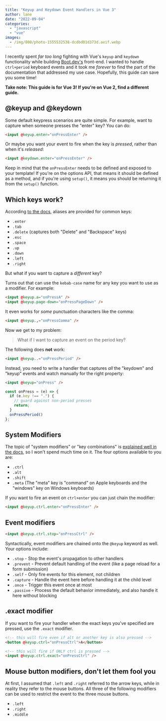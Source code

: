 ```yaml
---
title: "Keyup and Keydown Event Handlers in Vue 3"
author: lane
date: "2022-09-04"
categories: 
  - "javascript"
  - "vue"
images:
  - /img/800/photo-1555532538-dcdbd01d373d.avif.webp
---
```


I recently spent *far too long* fighting with Vue's `keyup` and `keydown` functionality while building [Boot.dev's](https://www.boot.dev) front-end. I wanted to handle `ctrl+period` keyboard events and it took me *forever* to find the part of the documentation that addressed my use case. Hopefully, this guide can save you some time!

**Take note: This guide is for Vue 3! If you're on Vue 2, find a different guide.**

## @keyup and @keydown

Some default keypress scenarios are quite simple. For example, want to capture when someone presses the "enter" key? You can do:

```html
<input @keyup.enter="onPressEnter" />

```

Or maybe you want your event to fire when the key is *pressed*, rather than when it's *released*:

```html
<input @keydown.enter="onPressEnter" />
```

Keep in mind that the `onPressEnter` needs to be defined and exposed to your template! If you're on the options API, that means it should be defined as a method, and if you're using `setup()`, it means you should be returning it from the `setup()` function.

## Which keys work?

According [to the docs](https://vuejs.org/guide/essentials/event-handling.html#key-modifiers), aliases are provided for common keys:

* `.enter`
* `.tab`
* `.delete` (captures both "Delete" and "Backspace" keys)
* `.esc`
* `.space`
* `.up`
* `.down`
* `.left` 
* `.right`

But what if you want to capture a *different* key?

Turns out that can use the `kebab-case` name for any key you want to use as a modifier. For example:

```html
<input @keyup.a="onPressA" />
<input @keyup.page-down="onPressPageDown" />
```

It even works for *some* punctuation characters like the comma:

```html
<input @keyup.,="onPressComma" />
```

Now we get to my problem:

> What if I want to capture an event on the period key?

The following does **not** work:

```html
<input @keyup..="onPressPeriod" />
```

Instead, you need to write a handler that captures *all* the "keydown" and "keyup" events and watch manually for the right property:

```html
<input @keyup="onPress" />
```

```js
const onPress = (e) => {
  if (e.key !== ".") {
    // guard against non-period presses
    return;
  }
  onPressPeriod()
};
```

## System Modifiers

The topic of "system modifiers" or "key combinations" is [explained well in the docs](https://vuejs.org/guide/essentials/event-handling.html#key-modifiers), so I won't spend much time on it. The four options available to you are:

* `.ctrl`
* `.alt`
* `.shift`
* `.meta` (The "meta" key is "command" on Apple keyboards and the "windows" key on Windows keyboards)

If you want to fire an event on `ctrl+enter` you can just chain the modifier:

```html
<input @keyup.ctrl.enter="onPressEnter" />
```

## Event modifiers

```html
<input @keyup.ctrl.stop="onPressCtrl" />
```

Syntactically, event modifiers are chained onto the `@keyup` keyword as well. Your options include:

* `.stop` - Stop the event's propagation to other handlers
* `.prevent` - Prevent default handling of the event (like a page reload for a form submission)
* `.self` - Only fire events for this element, not children
* `.capture` - Handle the event here before handling it at the child level
* `.once` - Trigger this event once at most
* `.passive` - Process the default behavior immediately, and also handle it here without blocking

## .exact modifier

If you want to fire your handler when the exact keys you've specified are pressed, use the `.exact` modifier.

```html
<!-- this will fire even if alt or another key is also pressed -->
<button @keyup.ctrl="onPressCtrl">A</button>
```

```html
<!-- this will fire if ONLY ctrl is pressed -->
<input @keyup.ctrl.exact="onPressCtrl" />
```

## Mouse button modifiers, don't let them fool you

At first, I assumed that `.left` and `.right` referred to the arrow keys, while in reality they refer to the mouse buttons. All three of the following modifiers can be used to restrict the event to the three mouse buttons.

* `.left`
* `.right`
* `.middle`
